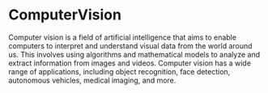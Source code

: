 # ComputerVision

Computer vision is a field of artificial intelligence that aims to enable computers to interpret and understand visual data from the world around us. This involves using algorithms and mathematical models to analyze and extract information from images and videos. Computer vision has a wide range of applications, including object recognition, face detection, autonomous vehicles, medical imaging, and more.
